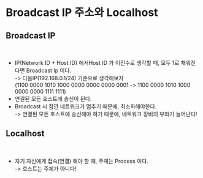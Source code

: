 # Broadcast IP 주소와 Localhost

## Broadcast IP

<figure><img src="../../../.gitbook/assets/스크린샷 2024-01-04 22.28.43.png" alt=""><figcaption></figcaption></figure>

* IP(Network ID + Host ID) 에서Host ID 가 이진수로 생각할 때, 모두 1로 채워진다면 Broadcast Ip 이다. \
  \-> 다음IP(192.168.0.1/24) 기준으로 생각해보자\
  (1100  0000 1010 1000 0000 0000 0000 0001 -> 1100  0000 1010 1000 0000 0000 1111 1111)
* 연결된 모든 호스트에 송신이 된다.
* Broadcast 시 잠깐 네트워크가 멈추기 때문에, 최소화해야한다. \
  \-> 연결된 모든 호스트에 송신해야 하기 때문에, 네트워크 장비의 부화가 늘어난다!

## Localhost

<figure><img src="../../../.gitbook/assets/스크린샷 2024-01-04 22.36.19.png" alt=""><figcaption></figcaption></figure>

* 자기 자신에게 접속(연결) 해야 할 때, 주체는 Process 이다. \
  \-> 호스트는 주체가 아니다!
